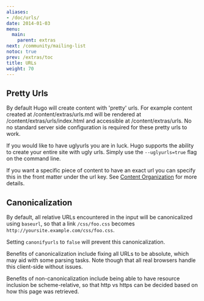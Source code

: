 ```yaml
---
aliases:
- /doc/urls/
date: 2014-01-03
menu:
  main:
    parent: extras
next: /community/mailing-list
notoc: true
prev: /extras/toc
title: URLs
weight: 70
---
```


## Pretty Urls

By default Hugo will create content with 'pretty' urls. For example
content created at /content/extras/urls.md will be rendered at
/content/extras/urls/index.html and accessible at /content/extras/urls. No
no standard server side configuration is required for these pretty urls to
work.

If you would like to have uglyurls you are in luck. Hugo supports the
ability to create your entire site with ugly urls. Simply use the
`--uglyurls=true` flag on the command line.

If you want a specific piece of content to have an exact url you can
specify this in the front matter under the url key. See [Content
Organization](/content/organization/) for more details. 

## Canonicalization

By default, all relative URLs encountered in the input will be canonicalized
using `baseurl`, so that a link `/css/foo.css` becomes
`http://yoursite.example.com/css/foo.css`.

Setting `canonifyurls` to `false` will prevent this canonicalization.

Benefits of canonicalization include fixing all URLs to be absolute, which may
aid with some parsing tasks.  Note though that all real browsers handle this
client-side without issues.

Benefits of non-canonicalization include being able to have resource inclusion
be scheme-relative, so that http vs https can be decided based on how this
page was retrieved.
